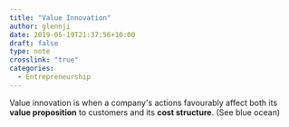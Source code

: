 ```yaml
---
title: "Value Innovation"
author: glennji
date: 2019-05-19T21:37:56+10:00
draft: false
type: note
crosslink: "true"
categories:
  - Entrepreneurship
---
```

Value innovation is when a company's actions favourably affect both its **value proposition** to customers and its **cost structure**. (See blue ocean)
